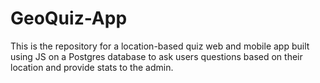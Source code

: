 # GeoQuiz-App
This is the repository for a location-based quiz web and mobile app built using JS on a Postgres database to ask users questions based on their location and provide stats to the admin.
